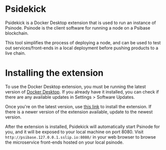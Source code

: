 # Psidekick

Psidekick is a Docker Desktop extension that is used to run an instance of Psinode. Psinode is the client software for running a node on a Psibase blockchain.

This tool simplifies the process of deploying a node, and can be used to test out services/front-ends in a local deployment before pushing products to a live chain.

# Installing the extension

To use the Docker Desktop extension, you must be running the latest version of [Docker Desktop](https://www.docker.com/products/docker-desktop/). If you already have it installed, you can check if there are any available updates in Settings > Software Updates.

Once you're on the latest version, use [this link](docker-desktop://extensions/marketplace?extensionId=jamesmart/psidekick&tag=0.1.3) to install the extension. If there is a newer version of the extension available, update to the newest version.

After the extension is installed, Psidekick will automatically start Psinode for you, and it will be exposed to your local machine on port 8080. Visit `http://psibase.127.0.0.1.sslip.io:8080/` in your web browser to browse the microservice front-ends hosted on your local psinode.
